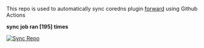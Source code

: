 This repo is used to automatically sync coredns plugin [forward](https://github.com/QZLin/forward) using Github Actions

**sync job ran [195] times**

[![Sync Repo](https://github.com/QZLin/coredns-extract/actions/workflows/sync.yaml/badge.svg)](https://github.com/QZLin/coredns-extract/actions/workflows/sync.yaml)
